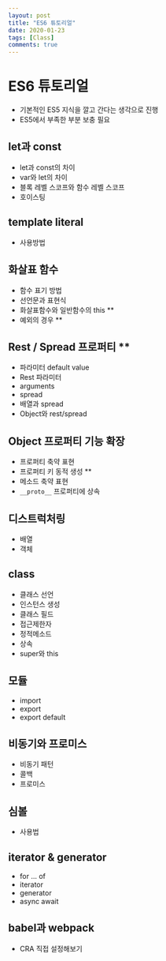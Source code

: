 ```yaml
---
layout: post
title: "ES6 튜토리얼"
date: 2020-01-23
tags: [Class]
comments: true
---
```


# ES6 튜토리얼

* 기본적인 ES5 지식을 깔고 간다는 생각으로 진행
* ES5에서 부족한 부분 보충 필요

## let과 const

* let과 const의 차이
* var와 let의 차이
* 블록 레벨 스코프와 함수 레벨 스코프
* 호이스팅

## template literal

* 사용방법

## 화살표 함수

* 함수 표기 방법
* 선언문과 표현식
* 화살표함수와 일반함수의 this **
* 예외의 경우 **

## Rest / Spread 프로퍼티 **

* 파라미터 default value
* Rest 파라미터
* arguments
* spread
* 배열과 spread
* Object와 rest/spread

## Object 프로퍼티 기능 확장

* 프로퍼티 축약 표현
* 프로퍼티 키 동적 생성 **
* 메소드 축약 표현
* `__proto__` 프로퍼티에 상속

## 디스트럭처링

* 배열 
* 객체

## class

* 클래스 선언
* 인스턴스 생성
* 클래스 필드
* 접근제한자
* 정적메소드
* 상속
* super와 this

## 모듈

* import 
* export
* export default

## 비동기와 프로미스

* 비동기 패턴
* 콜백
* 프로미스

## 심볼

* 사용법

## iterator & generator

* for ... of
* iterator
* generator
* async await

## babel과 webpack

* CRA 직접 설정해보기